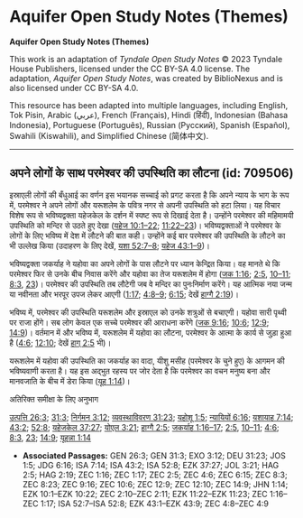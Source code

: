 # Aquifer Open Study Notes (Themes)

**Aquifer Open Study Notes (Themes)**

This work is an adaptation of *Tyndale Open Study Notes* © 2023 Tyndale House Publishers, licensed under the CC BY\-SA 4\.0 license. The adaptation, *Aquifer Open Study Notes*, was created by BiblioNexus and is also licensed under CC BY\-SA 4\.0\.

This resource has been adapted into multiple languages, including English, Tok Pisin, Arabic (عربي), French (Français), Hindi (हिंदी), Indonesian (Bahasa Indonesia), Portuguese (Português), Russian (Русский), Spanish (Español), Swahili (Kiswahili), and Simplified Chinese (简体中文).



--------------------------------

## अपने लोगों के साथ परमेश्वर की उपस्थिति का लौटना (id: 709506)

इस्राएली लोगों की बँधुआई का वर्णन इस भयानक सच्चाई को प्रगट करता है कि अपने न्याय के भाग के रूप में, परमेश्वर ने अपने लोगों और यरूशलेम के पवित्र नगर से अपनी उपस्थिति को हटा लिया। यह विचार विशेष रूप से भविष्यद्वक्ता यहेजकेल के दर्शन में स्पष्ट रूप से दिखाई देता है। उन्होंने परमेश्वर की महिमामयी उपस्थिति को मन्दिर से उठते हुए देखा ([यहेज 10:1–22](https://ref.ly/Ezek10:1-Ezek10:22); [11:22–23](https://ref.ly/Ezek11:22-Ezek11:23))। भविष्यद्वक्ताओं ने परमेश्वर के लोगों के लिए भविष्य में देश में लौटने की बात कही। उन्होंने कई बार परमेश्वर की उपस्थिति के लौटने का भी उल्लेख किया (उदाहरण के लिए देखें, [यशा 52:7–8](https://ref.ly/Isa52:7-Isa52:8); [यहेज 43:1–9](https://ref.ly/Ezek43:1-Ezek43:9))।

भविष्यद्वक्ता जकर्याह ने यहोवा का अपने लोगों के पास लौटने पर ध्यान केन्द्रित किया। वह मानते थे कि परमेश्वर फिर से उनके बीच निवास करेंगे और यहोवा का तेज यरूशलेम में होगा ([जक 1:16](https://ref.ly/Zech1:16); [2:5](https://ref.ly/Zech2:5), [10–11](https://ref.ly/Zech2:10-Zech2:11); [8:3](https://ref.ly/Zech8:3), [23](https://ref.ly/Zech8:23))। परमेश्वर की उपस्थिति तब लौटेगी जब वे मन्दिर का पुनःनिर्माण करेंगे। यह आत्मिक नया जन्म या नवीनता और भरपूर उपज लेकर आएगी ([1:17](https://ref.ly/Zech1:17); [4:8–9](https://ref.ly/Zech4:8-Zech4:9); [6:15](https://ref.ly/Zech6:15); देखें [हाग्गै 2:19](https://ref.ly/Hag2:19))।

भविष्य में, परमेश्वर की उपस्थिति यरूशलेम और इस्राएल को उनके शत्रुओं से बचाएगी। यहोवा सारी पृथ्वी पर राजा होंगे। सब लोग केवल एक सच्चे परमेश्वर की आराधना करेंगे ([जक 9:16](https://ref.ly/Zech9:16); [10:6](https://ref.ly/Zech10:6); [12:9](https://ref.ly/Zech12:9); [14:9](https://ref.ly/Zech14:9))। वर्तमान में और भविष्य में, यरूशलेम में यहोवा का लौटना, परमेश्वर के आत्मा के कार्य से जुड़ा हुआ है ([4:6](https://ref.ly/Zech4:6); [12:10](https://ref.ly/Zech12:10); देखें [हाग् 2:5](https://ref.ly/Hag2:5) भी)।

यरूशलेम में यहोवा की उपस्थिति का जकर्याह का वादा, यीशु मसीह (परमेश्वर के चुने हुए) के आगमन की भविष्यवाणी करता है। यह इस अद्भुत रहस्य पर जोर देता है कि परमेश्वर का वचन मनुष्य बना और मानवजाति के बीच में डेरा किया ([यूह 1:14](https://ref.ly/John1:14))।

अतिरिक्त समीक्षा के लिए अनुभाग

[उत्पत्ति 26:3](https://ref.ly/Gen26:3); [31:3](https://ref.ly/Gen31:3); [निर्गमन 3:12](https://ref.ly/Exod3:12); [व्यवस्थाविवरण 31:23](https://ref.ly/Deut31:23); [यहोशू 1:5](https://ref.ly/Josh1:5); [न्यायियों 6:16](https://ref.ly/Judg6:16); [यशायाह 7:14](https://ref.ly/Isa7:14); [43:2](https://ref.ly/Isa43:2); [52:8](https://ref.ly/Isa52:8); [यहेजकेल 37:27](https://ref.ly/Ezek37:27); [योएल 3:21](https://ref.ly/Joel3:21); [हाग्गै 2:5](https://ref.ly/Hag2:5); [जकर्याह 1:16–17](https://ref.ly/Zech1:16-Zech1:17); [2:5](https://ref.ly/Zech2:5), [10–11](https://ref.ly/Zech2:10-Zech2:11); [4:6](https://ref.ly/Zech4:6); [8:3](https://ref.ly/Zech8:3), [23](https://ref.ly/Zech8:23); [14:9](https://ref.ly/Zech14:9); [यूहन्ना 1:14](https://ref.ly/John1:14)

* **Associated Passages:** GEN 26:3; GEN 31:3; EXO 3:12; DEU 31:23; JOS 1:5; JDG 6:16; ISA 7:14; ISA 43:2; ISA 52:8; EZK 37:27; JOL 3:21; HAG 2:5; HAG 2:19; ZEC 1:16; ZEC 1:17; ZEC 2:5; ZEC 4:6; ZEC 6:15; ZEC 8:3; ZEC 8:23; ZEC 9:16; ZEC 10:6; ZEC 12:9; ZEC 12:10; ZEC 14:9; JHN 1:14; EZK 10:1–EZK 10:22; ZEC 2:10–ZEC 2:11; EZK 11:22–EZK 11:23; ZEC 1:16–ZEC 1:17; ISA 52:7–ISA 52:8; EZK 43:1–EZK 43:9; ZEC 4:8–ZEC 4:9

